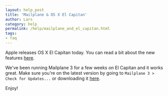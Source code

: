```yaml
---
layout: help_post
title: 'Mailplane & OS X El Capitan'
author: Lars
category: help
permalink: /help/mailplane_and_el_capitan.html
tags:
- faq
---
```


Apple releases OS X El Capitan today. You can read a bit about the new features [here](https://www.apple.com/osx).

We've been running Mailplane 3 for a few weeks on El Capitan and it works great. Make sure you're on the latest version by going to `Mailplane 3 > Check for Updates...` or downloading it [here](http://update.mailplaneapp.com/mailplane_3.php).

Enjoy!